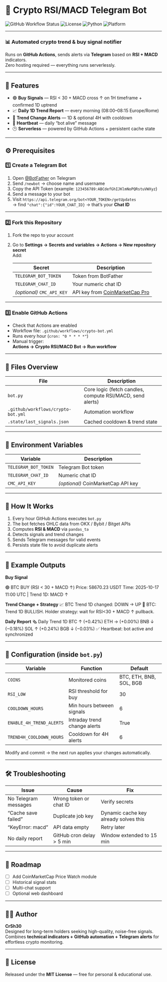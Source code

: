 # 🤖 Crypto RSI/MACD Telegram Bot

![GitHub Workflow Status](https://img.shields.io/github/actions/workflow/status/CrSh30/crypto-telegram-alerts/crypto-bot.yml?label=Build%20Status&style=flat-square)
![License](https://img.shields.io/badge/license-MIT-blue.svg?style=flat-square)
![Python](https://img.shields.io/badge/Python-3.12+-yellow?style=flat-square)
![Platform](https://img.shields.io/badge/platform-GitHub%20Actions-lightgrey?style=flat-square)

---

### 📊 Automated crypto trend & buy signal notifier  
Runs on **GitHub Actions**, sends alerts via **Telegram** based on **RSI + MACD** indicators.  
Zero hosting required — everything runs serverlessly.

---

## 🚀 Features

- 🟢 **Buy Signals** — RSI < 30 + MACD cross ↑ on 1H timeframe + confirmed 1D uptrend  
- 📈 **Daily 1D Trend Report** — every morning (08:00–08:15 Europe/Rome)  
- 🧭 **Trend Change Alerts** — 1D & optional 4H with cooldown  
- 💬 **Heartbeat** — daily “bot alive” message  
- 🕒 **Serverless** — powered by GitHub Actions + persistent cache state  

---

## ⚙️ Prerequisites

### 1️⃣ Create a Telegram Bot
1. Open [@BotFather](https://t.me/BotFather) on Telegram  
2. Send `/newbot` → choose name and username  
3. Copy the API Token (example: `123456789:ABCdefGhIJKlmNoPQRstuVWXyz`)  
4. Send a message to your bot  
5. Visit `https://api.telegram.org/bot<YOUR_TOKEN>/getUpdates`  
   → find `"chat":{"id":YOUR_CHAT_ID}` → that’s your **Chat ID**

---

### 2️⃣ Fork this Repository
1. Fork the repo to your account  
2. Go to **Settings → Secrets and variables → Actions → New repository secret**  
   Add:

   | Secret | Description |
   |---------|-------------|
   | `TELEGRAM_BOT_TOKEN` | Token from BotFather |
   | `TELEGRAM_CHAT_ID` | Your numeric chat ID |
   | *(optional)* `CMC_API_KEY` | API key from [CoinMarketCap Pro](https://pro.coinmarketcap.com/signup) |

---

### 3️⃣ Enable GitHub Actions
- Check that Actions are enabled  
- Workflow file: `.github/workflows/crypto-bot.yml`  
- Runs every hour (`cron: "0 * * * *"`)  
- Manual trigger:  
  **Actions → Crypto RSI/MACD Bot → Run workflow**

---

## 🧩 Files Overview

| File | Description |
|------|--------------|
| `bot.py` | Core logic (fetch candles, compute RSI/MACD, send alerts) |
| `.github/workflows/crypto-bot.yml` | Automation workflow |
| `.state/last_signals.json` | Cached cooldown & trend state |

---

## 🔑 Environment Variables

| Variable | Description |
|-----------|-------------|
| `TELEGRAM_BOT_TOKEN` | Telegram Bot token |
| `TELEGRAM_CHAT_ID` | Numeric chat ID |
| `CMC_API_KEY` | *(optional)* CoinMarketCap API key |

---

## 🧮 How It Works

1. Every hour GitHub Actions executes `bot.py`  
2. The bot fetches OHLC data from OKX / Bybit / Bitget APIs  
3. Computes **RSI & MACD** via `pandas_ta`  
4. Detects signals and trend changes  
5. Sends Telegram messages for valid events  
6. Persists state file to avoid duplicate alerts  

---

## 💬 Example Outputs

**Buy Signal**

🟢 BTC BUY (RSI < 30 + MACD ↑)
Price: 58670.23 USDT
Time: 2025-10-17 11:00 UTC | Trend 1D: MACD ↑

**Trend Change + Strategy**
📈 BTC Trend 1D changed: DOWN → UP
🧭 BTC: Trend 1D BULLISH. Holder strategy: wait for RSI<30 + MACD ↑ pullback.

**Daily Report**
🗞️ Daily Trend 1D
BTC ↑ (+0.42%) ETH → (+0.00%) BNB ↓ (−0.18%) SOL ↑ (+0.24%) BGB ↓ (−0.03%)
✅ Heartbeat: bot active and synchronized


---

## 🧰 Configuration (inside `bot.py`)

| Variable | Function | Default |
|-----------|-----------|----------|
| `COINS` | Monitored coins | BTC, ETH, BNB, SOL, BGB |
| `RSI_LOW` | RSI threshold for buy | 30 |
| `COOLDOWN_HOURS` | Min hours between signals | 6 |
| `ENABLE_4H_TREND_ALERTS` | Intraday trend change alerts | True |
| `TREND4H_COOLDOWN_HOURS` | Cooldown for 4H alerts | 6 |

Modify and commit → the next run applies your changes automatically.

---

## 🛠 Troubleshooting

| Issue | Cause | Fix |
|-------|--------|-----|
| No Telegram messages | Wrong token or chat ID | Verify secrets |
| “Cache save failed” | Duplicate job key | Dynamic cache key already solves this |
| “KeyError: macd” | API data empty | Retry later |
| No daily report | GitHub cron delay > 5 min | Window extended to 15 min |

---

## 🧩 Roadmap

- [ ] Add CoinMarketCap Price Watch module  
- [ ] Historical signal stats  
- [ ] Multi-chat support  
- [ ] Optional web dashboard  

---

## 🧑‍💻 Author

**CrSh30**  
Designed for long-term holders seeking high-quality, noise-free signals.  
Combines **technical indicators + GitHub automation + Telegram alerts** for effortless crypto monitoring.

---

## 📜 License
Released under the **MIT License** — free for personal & educational use.

